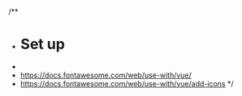/**
* # Set up
*
* https://docs.fontawesome.com/web/use-with/vue/
* https://docs.fontawesome.com/web/use-with/vue/add-icons
*/
